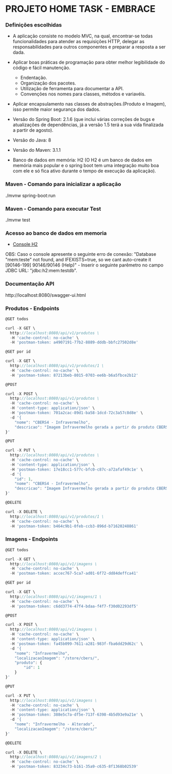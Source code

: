 # PROJETO HOME TASK - EMBRACE

### Definições escolhidas

* A aplicação consiste no modelo MVC, na qual, encontrar-se todas funcionalidades para atender as requisições HTTP, delegar as responsabilidades para outros componentes e 
preparar a resposta a ser dada.
 
* Aplicar boas práticas de programação para obter melhor legibilidade do código e fácil manutenção.
	* Endentação.
	* Organização dos pacotes.
	* Utilização de ferramenta para documentar a API.
	* Convenções nos nomes para classes, métodos e variavéis.

* Aplicar encapsulamento nas classes de abstrações.(Produto e Imagem), isso permite maior segurança dos dados.

* Versão do Spring Boot: 2.1.6 (que inclui várias correções de bugs e atualizações de dependências, 
já a versão 1.5 terá a sua vida finalizada a partir de agosto).

* Versão do Java: 8

* Versão do Maven: 3.1.1

* Banco de dados em memória: H2 (O H2 é um banco de dados em memória mais popular e o spring boot 
tem uma integração muito boa com ele e só fica ativo durante o tempo de execução da aplicação).

### Maven - Comando para inicializar a aplicação

./mvnw spring-boot:run

### Maven - Comando para executar Test

./mvnw test

### Acesso ao banco de dados em memoria
* [Console H2](http://localhost:8080/h2-console)

OBS: Caso o console apresente o seguinte erro de conexão: "Database "mem:teste" not found, and IFEXISTS=true, so we cant auto-create it [90146-199] 90146/90146 (Help)" -
Inserir o seguinte parêmetro no campo JDBC URL: "jdbc:h2:mem:testdb".

### Documentação API

http://localhost:8080/swagger-ui.html

### Produtos - Endpoints

```js
@GET todos

curl -X GET \
  http://localhost:8080/api/v1/produtos \
  -H 'cache-control: no-cache' \
  -H 'postman-token: a4907191-77b2-8889-dddb-bbfc27502d8e'
```

```js
@GET por id

curl -X GET \
  http://localhost:8080/api/v1/produtos/1 \
  -H 'cache-control: no-cache' \
  -H 'postman-token: 87213beb-8015-0703-ee6b-b6a5fbce2b12'
```

```js
@POST

curl -X POST \
  http://localhost:8080/api/v1/produtos \
  -H 'cache-control: no-cache' \
  -H 'content-type: application/json' \
  -H 'postman-token: 701a2cac-89d1-ba58-1dcd-72c3a57c8d8e' \
  -d '{
	"nome": "CBERS4 - Infravermelho",
	"descricao": "Imagem Infravermelho gerada a partir do produto CBERS 4"
}'
```

```js
@PUT

curl -X PUT \
  http://localhost:8080/api/v1/produtos \
  -H 'cache-control: no-cache' \
  -H 'content-type: application/json' \
  -H 'postman-token: 17e18cc1-577c-bfc0-c87c-a72afaf49c1e' \
  -d '{
    "id": 1,
    "nome": "CBERS4 - Infravermelho",
    "descricao": "Imagem Infravermelho gerada a partir do produto CBERS 4 - Necessário detalhar melhor"
}'
```

```js
@DELETE

curl -X DELETE \
  http://localhost:8080/api/v1/produtos/1 \
  -H 'cache-control: no-cache' \
  -H 'postman-token: b464c9b1-0feb-ccb3-896d-b71620248861'
```

### Imagens - Endpoints

```js
@GET todos

curl -X GET \
  http://localhost:8080/api/v1/imagens \
  -H 'cache-control: no-cache' \
  -H 'postman-token: accec767-5ca7-ad01-6f72-dd84deffca41'

```

```js
@GET por id

curl -X GET \
  http://localhost:8080/api/v1/imagens/1 \
  -H 'cache-control: no-cache' \
  -H 'postman-token: c6dd3774-47f4-bdaa-f4f7-f30d02293df5'

```

```js
@POST

curl -X POST \
  http://localhost:8080/api/v1/imagens \
  -H 'cache-control: no-cache' \
  -H 'content-type: application/json' \
  -H 'postman-token: fa45b099-7611-a281-983f-fba6dd29d62c' \
  -d '{
	"nome": "Infravermelho",
	"localizacaoImagem": "/store/cbers/",
	"produto": {
		"id": 1
	}
}'

```

```js
@PUT

curl -X PUT \
  http://localhost:8080/api/v1/imagens \
  -H 'cache-control: no-cache' \
  -H 'content-type: application/json' \
  -H 'postman-token: 388e5c7a-df5e-713f-6398-4b5d93e9a21e' \
  -d '{
	"nome": "Infravermelho - Alterado",
	"localizacaoImagem": "/store/cbers/"
}'

```

```js
@DELETE

curl -X DELETE \
  http://localhost:8080/api/v1/imagens/2 \
  -H 'cache-control: no-cache' \
  -H 'postman-token: 83234c73-b161-35a9-c635-8f1368b02539'

```